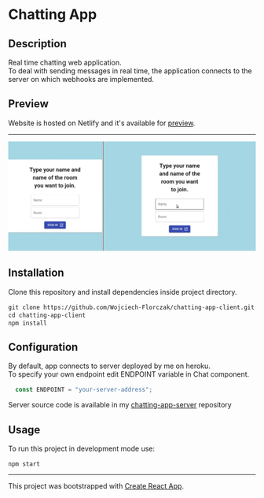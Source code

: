# Chatting App
## Description
Real time chatting web application.  
To deal with sending messages in real time, the application connects to the server on which webhooks are implemented.
## Preview
Website is hosted on Netlify and it's available for [preview].
___
![Preview gif](preview.gif)

## Installation
Clone this repository and install dependencies inside project directory.
```
git clone https://github.com/Wojciech-Florczak/chatting-app-client.git
cd chatting-app-client
npm install
```
## Configuration
By default, app connects to server deployed by me on heroku.  
To specify your own endpoint edit ENDPOINT variable in Chat component.
```javascript
  const ENDPOINT = "your-server-address";
```
Server source code is available in my [chatting-app-server](https://github.com/Wojciech-Florczak/chatting-app-server) repository
## Usage
To run this project in development mode use:
```
npm start
``` 
___
This project was bootstrapped with [Create React App](https://github.com/facebook/create-react-app).

[preview]: https://nostalgic-spence-1337d2.netlify.com/
[chatting-app-server]: https://github.com/Wojciech-Florczak/chatting-app-server
[Create React App]: https://github.com/facebook/create-react-app.